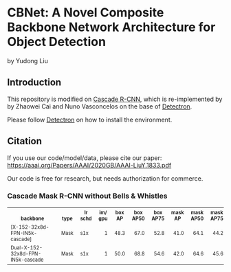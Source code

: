 # CBNet: A Novel Composite Backbone Network Architecture for Object Detection

by Yudong Liu



## Introduction

This repository is modified on [Cascade R-CNN](https://github.com/zhaoweicai/Detectron-Cascade-RCNN), which is re-implemented by by Zhaowei Cai and Nuno Vasconcelos on the base of [Detectron](https://github.com/facebookresearch/Detectron). 

Please follow [Detectron](https://github.com/facebookresearch/Detectron) on how to install the environment.


## Citation

If you use our code/model/data, please cite our paper:
https://aaai.org/Papers/AAAI/2020GB/AAAI-LiuY.1833.pdf

Our code is free for research, but needs authorization for commerce.


### Cascade Mask R-CNN without Bells & Whistles

<table><tbody>
<!-- START BELLS TABLE -->
<!-- TABLE HEADER -->
<!-- Info: we use wrap text in <sup><sub></sub><sup> to make is small -->
<th valign="bottom"><sup><sub>&nbsp;&nbsp;&nbsp;&nbsp;&nbsp;&nbsp;&nbsp;&nbsp;backbone&nbsp;&nbsp;&nbsp;&nbsp;&nbsp;&nbsp;&nbsp;&nbsp;</sub></sup></th>
<th valign="bottom"><sup><sub>type</sub></sup></th>
<th valign="bottom"><sup><sub>lr<br/>schd</sub></sup></th>
<th valign="bottom"><sup><sub>im/<br/>gpu</sub></sup></th>
<th valign="bottom"><sup><sub>box<br/>AP</sub></sup></th>
<th valign="bottom"><sup><sub>box<br/>AP50</sub></sup></th>
<th valign="bottom"><sup><sub>box<br/>AP75</sub></sup></th>
<th valign="bottom"><sup><sub>mask<br/>AP</sub></sup></th>
<th valign="bottom"><sup><sub>mask<br/>AP50</sub></sup></th>
<th valign="bottom"><sup><sub>mask<br/>AP75</sub></sup></th>
<!--th valign="bottom"><sup><sub>download<br/>links</sub></sup></th>
<!-- TABLE BODY -->
  
<tr>
<td align="left"><sup><sub>[X-152-32x8d-FPN-IN5k-cascade]</sub></sup></td>
<td align="left"><sup><sub>Mask</sub></sup></td>
<td align="left"><sup><sub>s1x</sub></sup></td>
<td align="right"><sup><sub>1</sub></sup></td>
<td align="right"><sup><sub>48.3</sub></sup></td>
<td align="right"><sup><sub>67.0</sub></sup></td>
<td align="right"><sup><sub>52.8</sub></sup></td>
<td align="right"><sup><sub>41.0</sub></sup></td>
<td align="right"><sup><sub>64.1</sub></sup></td>
<td align="right"><sup><sub>44.2</sub></sup></td>
</tr> 

<tr>
<td align="left"><sup><sub>Dual-X-152-32x8d-FPN-IN5k-cascade</sub></sup></td>
<td align="left"><sup><sub>Mask</sub></sup></td>
<td align="left"><sup><sub>s1x</sub></sup></td>
<td align="right"><sup><sub>1</sub></sup></td>
<td align="right"><sup><sub>50.0</sub></sup></td>
<td align="right"><sup><sub>68.8</sub></sup></td>
<td align="right"><sup><sub>54.6</sub></sup></td>
<td align="right"><sup><sub>42.0</sub></sup></td>
<td align="right"><sup><sub>64.6</sub></sup></td>
<td align="right"><sup><sub>45.6</sub></sup></td>
</tr>

<!-- END BELLS TABLE -->
</tbody></table>


<!-- END E2E FASTER AND MASK TABLE -->
</tbody></table>

